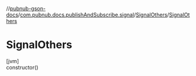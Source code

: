 //[pubnub-gson-docs](../../../index.md)/[com.pubnub.docs.publishAndSubscribe.signal](../index.md)/[SignalOthers](index.md)/[SignalOthers](-signal-others.md)

# SignalOthers

[jvm]\
constructor()
